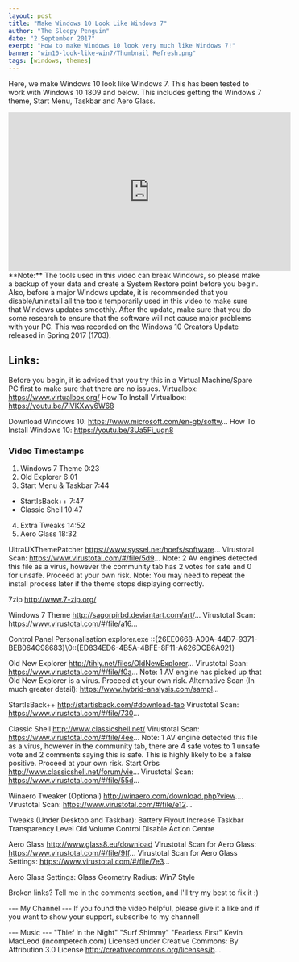```yaml
---
layout: post
title: "Make Windows 10 Look Like Windows 7"
author: "The Sleepy Penguin"
date: "2 September 2017"
exerpt: "How to make Windows 10 look very much like Windows 7!"
banner: "win10-look-like-win7/Thumbnail Refresh.png"
tags: [windows, themes]
---
```


Here, we make Windows 10 look like Windows 7. This has been tested to work with Windows 10 1809 and below. This includes getting the Windows 7 theme, Start Menu, Taskbar and Aero Glass.

<div class="videoWrapper">
    <iframe width="560" height="315" src="https://www.youtube-nocookie.com/embed/WRhn1P7-_bA" frameborder="0" allow="accelerometer; autoplay; encrypted-media; gyroscope; picture-in-picture" allowfullscreen></iframe>
</div>
**Note:** The tools used in this video can break Windows, so please make a backup of your data and create a System Restore point before you begin. Also, before a major Windows update, it is recommended that you disable/uninstall all the tools temporarily used in this video to make sure that Windows updates smoothly. After the update, make sure that you do some research to ensure that the software will not cause major problems with your PC. This was recorded on the Windows 10 Creators Update released in Spring 2017 (1703).



## Links:

Before you begin, it is advised that you try this in a Virtual Machine/Spare PC first to make sure that there are no issues.
Virtualbox: https://www.virtualbox.org/
How To Install Virtualbox: https://youtu.be/7lVKXwy6W68

Download Windows 10: https://www.microsoft.com/en-gb/softw...
How To Install Windows 10: https://youtu.be/3Ua5Fi_uqn8



### Video Timestamps

1. Windows 7 Theme 0:23
2. Old Explorer 6:01
3. Start Menu & Taskbar 7:44
  - StartIsBack++ 7:47
  - Classic Shell 10:47
4. Extra Tweaks 14:52
5. Aero Glass 18:32



UltraUXThemePatcher
https://www.syssel.net/hoefs/software...
Virustotal Scan: https://www.virustotal.com/#/file/5d9...
Note: 2 AV engines detected this file as a virus, however the community tab has 2 votes for safe and 0 for unsafe. Proceed at your own risk.
Note: You may need to repeat the install process later if the theme stops displaying correctly.

7zip
http://www.7-zip.org/

Windows 7 Theme
http://sagorpirbd.deviantart.com/art/...
Virustotal Scan: https://www.virustotal.com/#/file/a16...

Control Panel Personalisation
explorer.exe ::{26EE0668-A00A-44D7-9371-BEB064C98683}\0\::{ED834ED6-4B5A-4BFE-8F11-A626DCB6A921}

Old New Explorer
http://tihiy.net/files/OldNewExplorer...
Virustotal Scan: https://www.virustotal.com/#/file/f0a...
Note: 1 AV engine has picked up that Old New Explorer is a virus. Proceed at your own risk.
Alternative Scan (In much greater detail): https://www.hybrid-analysis.com/sampl...

StartIsBack++
http://startisback.com/#download-tab
Virustotal Scan: https://www.virustotal.com/#/file/730...

Classic Shell
http://www.classicshell.net/
Virustotal Scan: https://www.virustotal.com/#/file/4ee...
Note: 1 AV engine detected this file as a virus, however in the community tab, there are 4 safe votes to 1 unsafe vote and 2 comments saying this is safe. This is highly likely to be a false positive. Proceed at your own risk.
Start Orbs
http://www.classicshell.net/forum/vie...
Virustotal Scan: https://www.virustotal.com/#/file/55d...

Winaero Tweaker (Optional)
http://winaero.com/download.php?view....
Virustotal Scan: https://www.virustotal.com/#/file/e12...

Tweaks (Under Desktop and Taskbar):
Battery Flyout
Increase Taskbar Transparency Level
Old Volume Control
Disable Action Centre

Aero Glass
http://www.glass8.eu/download
Virustotal Scan for Aero Glass: https://www.virustotal.com/#/file/9ff...
Virustotal Scan for Aero Glass Settings: https://www.virustotal.com/#/file/7e3...

Aero Glass Settings:
Glass Geometry Radius: Win7 Style

Broken links? Tell me in the comments section, and I'll try my best to fix it :)

--- My Channel ---
If you found the video helpful, please give it a like and if you want to show your support, subscribe to my channel!

--- Music ---
"Thief in the Night"
"Surf Shimmy"
"Fearless First"
Kevin MacLeod (incompetech.com)
Licensed under Creative Commons: By Attribution 3.0 License
http://creativecommons.org/licenses/b...